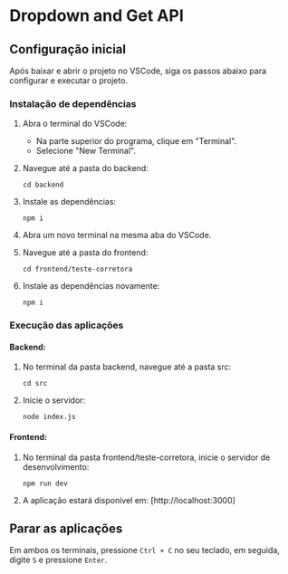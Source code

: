 # Dropdown and Get API

## Configuração inicial

Após baixar e abrir o projeto no VSCode, siga os passos abaixo para configurar e executar o projeto.

### Instalação de dependências

1. Abra o terminal do VSCode:
    - Na parte superior do programa, clique em "Terminal".
    - Selecione "New Terminal".

2. Navegue até a pasta do backend:
    ```
    cd backend
    ```

3. Instale as dependências:
    ```
    npm i
    ```

4. Abra um novo terminal na mesma aba do VSCode.

5. Navegue até a pasta do frontend:
    ```
    cd frontend/teste-corretora
    ```

6. Instale as dependências novamente:
    ```
    npm i
    ```

### Execução das aplicações

#### Backend:

1. No terminal da pasta backend, navegue até a pasta src:
    ```
    cd src
    ```

2. Inicie o servidor:
    ```
    node index.js
    ```

#### Frontend:

1. No terminal da pasta frontend/teste-corretora, inicie o servidor de desenvolvimento:
    ```
    npm run dev
    ```

2. A aplicação estará disponível em: [http://localhost:3000]

## Parar as aplicações

Em ambos os terminais, pressione `Ctrl + C` no seu teclado, em seguida, digite `S` e pressione `Enter`.
